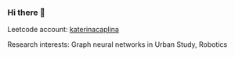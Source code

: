 ### Hi there 👋

Leetcode account: [katerinacaplina](https://leetcode.com/katerinacaplina/)

Research interests: Graph neural networks in Urban Study, Robotics






